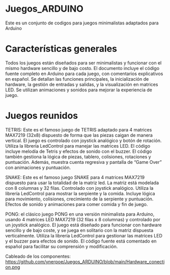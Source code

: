 
# Juegos_ARDUINO
Este es un conjunto de codigos para juegos minimalistas adaptados para Arduino

# Características generales
Todos los juegos están diseñados para ser minimalistas y funcionar con el mismo hardware sencillo y de bajo costo. El documento incluye el código fuente completo en Arduino para cada juego, con comentarios explicativos en español. Se detallan las funciones principales, la inicialización de hardware, la gestión de entradas y salidas, y la visualización en matrices LED. Se utilizan animaciones y sonidos para mejorar la experiencia de juego.

# Juegos reunidos
TETRIS: Este es el famoso juego de TETRIS adaptado para 4 matrices MAX7219 (32x8) dispuesto de forma que las piezas caigan de manera vertical. El juego es controlado con joystick analógico y botón de rotación. Utiliza la librería LedControl para manejar las matrices LED. El código incluye melodía de Tetris y efectos de sonido con el buzzer. El código también gestiona la lógica de piezas, tablero, colisiones, rotaciones y puntuación. Además, muestra cuenta regresiva y pantalla de “Game Over” con animaciones y puntuación.

SNAKE: Este es el famoso juego SNAKE para 4 matrices MAX7219 dispuesto para usar la totalidad de la matriz led. La matriz está modelada con 8 columnas y 32 filas. Controlado con joystick analógico. Utiliza la librería LedControl para mostrar la serpiente y la comida. Incluye lógica para movimiento, colisiones, crecimiento de la serpiente y puntuación. Efectos de sonido y animaciones para comer comida y fin de juego.

PONG: el clásico juego PONG en una versión minimalista para Arduino, usando 4 matrices LED MAX7219 (32 filas x 8 columnas) y controlado por un joystick analógico. El juego está diseñado para funcionar con hardware sencillo y de bajo coste, y se juega en solitario con la matriz dispuesta verticalmente. Utiliza la librería LedControl para gestionar las matrices LED y el buzzer para efectos de sonido. El código fuente está comentado en español para facilitar su comprensión y modificación.

Cableado de los componentes:
https://github.com/ynerpoe/Juegos_ARDUINO/blob/main/Hardware_conection.png
